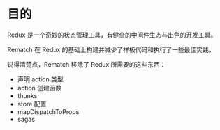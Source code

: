 # 目的

Redux 是一个奇妙的状态管理工具，有健全的中间件生态与出色的开发工具。

Rematch 在 Redux 的基础上构建并减少了样板代码和执行了一些最佳实践。

说得清楚点，Rematch 移除了 Redux 所需要的这些东西：

* 声明 action 类型
* action 创建函数
* thunks
* store 配置
* mapDispatchToProps
* sagas

